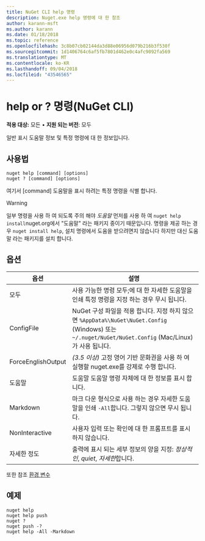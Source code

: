 ```yaml
---
title: NuGet CLI help 명령
description: Nuget.exe help 명령에 대 한 참조
author: karann-msft
ms.author: karann
ms.date: 01/18/2018
ms.topic: reference
ms.openlocfilehash: 3c8b07cb02144da3d88e06956d079b216b3f530f
ms.sourcegitcommit: 1d1406764c6af5fb7801d462e0c4afc9092fa569
ms.translationtype: MT
ms.contentlocale: ko-KR
ms.lasthandoff: 09/04/2018
ms.locfileid: "43546565"
---
```

# <a name="help-or--command-nuget-cli"></a>help or ? 명령(NuGet CLI)

**적용 대상:** 모든 &bullet; **지원 되는 버전**: 모두

일반 표시 도움말 정보 및 특정 명령에 대 한 정보입니다.

## <a name="usage"></a>사용법

```cli
nuget help [command] [options]
nuget ? [command] [options]
```

여기서 [command] 도움말을 표시 하려는 특정 명령을 식별 합니다.

> [!Warning]
> 일부 명령을 사용 하 여 되도록 주의 해야 *도움말* 먼저를 사용 하 여 `nuget help install`nuget.org에서 "도움말" 라는 패키지 중이기 때문입니다. 명령을 제공 하는 경우 `nuget install help`, 설치 명령에서 도움을 받으려면지 않습니다 하지만 대신 도움말 라는 패키지를 설치 합니다.

## <a name="options"></a>옵션

| 옵션 | 설명 |
| --- | --- |
| 모두 | 사용 가능한 명령 모두;에 대 한 자세한 도움말을 인쇄 특정 명령을 지정 하는 경우 무시 됩니다. |
| ConfigFile | NuGet 구성 파일을 적용 합니다. 지정 하지 않으면 `%AppData%\NuGet\NuGet.Config` (Windows) 또는 `~/.nuget/NuGet/NuGet.Config` (Mac/Linux)가 사용 됩니다.|
| ForceEnglishOutput | *(3.5 이상)*  고정 영어 기반 문화권을 사용 하 여 실행할 nuget.exe를 강제로 수행 합니다. |
| 도움말 | 도움말 도움말 명령 자체에 대 한 정보를 표시 합니다. |
| Markdown | 마크 다운 형식으로 사용 하는 경우 자세한 도움말을 인쇄 `-All`합니다. 그렇지 않으면 무시 됩니다. |
| NonInteractive | 사용자 입력 또는 확인에 대 한 프롬프트를 표시 하지 않습니다. |
| 자세한 정도 | 출력에 표시 되는 세부 정보의 양을 지정: *정상적인*, *quiet*, *자세한*합니다. |
또한 참조 [환경 변수](cli-ref-environment-variables.md)

## <a name="examples"></a>예제

```cli
nuget help
nuget help push
nuget ?
nuget push -?
nuget help -All -Markdown
```
